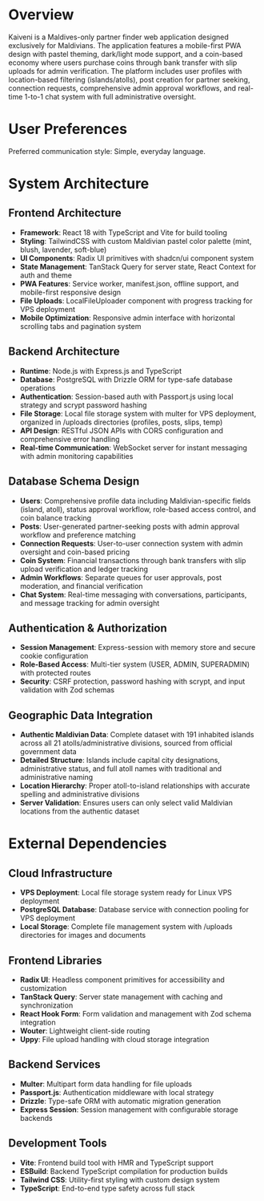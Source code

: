 # Overview

Kaiveni is a Maldives-only partner finder web application designed exclusively for Maldivians. The application features a mobile-first PWA design with pastel theming, dark/light mode support, and a coin-based economy where users purchase coins through bank transfer with slip uploads for admin verification. The platform includes user profiles with location-based filtering (islands/atolls), post creation for partner seeking, connection requests, comprehensive admin approval workflows, and real-time 1-to-1 chat system with full administrative oversight.

# User Preferences

Preferred communication style: Simple, everyday language.

# System Architecture

## Frontend Architecture
- **Framework**: React 18 with TypeScript and Vite for build tooling
- **Styling**: TailwindCSS with custom Maldivian pastel color palette (mint, blush, lavender, soft-blue)
- **UI Components**: Radix UI primitives with shadcn/ui component system
- **State Management**: TanStack Query for server state, React Context for auth and theme
- **PWA Features**: Service worker, manifest.json, offline support, and mobile-first responsive design
- **File Uploads**: LocalFileUploader component with progress tracking for VPS deployment
- **Mobile Optimization**: Responsive admin interface with horizontal scrolling tabs and pagination system

## Backend Architecture
- **Runtime**: Node.js with Express.js and TypeScript
- **Database**: PostgreSQL with Drizzle ORM for type-safe database operations
- **Authentication**: Session-based auth with Passport.js using local strategy and scrypt password hashing
- **File Storage**: Local file storage system with multer for VPS deployment, organized in /uploads directories (profiles, posts, slips, temp)
- **API Design**: RESTful JSON APIs with CORS configuration and comprehensive error handling
- **Real-time Communication**: WebSocket server for instant messaging with admin monitoring capabilities

## Database Schema Design
- **Users**: Comprehensive profile data including Maldivian-specific fields (island, atoll), status approval workflow, role-based access control, and coin balance tracking
- **Posts**: User-generated partner-seeking posts with admin approval workflow and preference matching
- **Connection Requests**: User-to-user connection system with admin oversight and coin-based pricing
- **Coin System**: Financial transactions through bank transfers with slip upload verification and ledger tracking
- **Admin Workflows**: Separate queues for user approvals, post moderation, and financial verification
- **Chat System**: Real-time messaging with conversations, participants, and message tracking for admin oversight

## Authentication & Authorization
- **Session Management**: Express-session with memory store and secure cookie configuration
- **Role-Based Access**: Multi-tier system (USER, ADMIN, SUPERADMIN) with protected routes
- **Security**: CSRF protection, password hashing with scrypt, and input validation with Zod schemas

## Geographic Data Integration
- **Authentic Maldivian Data**: Complete dataset with 191 inhabited islands across all 21 atolls/administrative divisions, sourced from official government data
- **Detailed Structure**: Islands include capital city designations, administrative status, and full atoll names with traditional and administrative naming
- **Location Hierarchy**: Proper atoll-to-island relationships with accurate spelling and administrative divisions
- **Server Validation**: Ensures users can only select valid Maldivian locations from the authentic dataset

# External Dependencies

## Cloud Infrastructure
- **VPS Deployment**: Local file storage system ready for Linux VPS deployment
- **PostgreSQL Database**: Database service with connection pooling for VPS deployment
- **Local Storage**: Complete file management system with /uploads directories for images and documents

## Frontend Libraries
- **Radix UI**: Headless component primitives for accessibility and customization
- **TanStack Query**: Server state management with caching and synchronization
- **React Hook Form**: Form validation and management with Zod schema integration
- **Wouter**: Lightweight client-side routing
- **Uppy**: File upload handling with cloud storage integration

## Backend Services
- **Multer**: Multipart form data handling for file uploads
- **Passport.js**: Authentication middleware with local strategy
- **Drizzle**: Type-safe ORM with automatic migration generation
- **Express Session**: Session management with configurable storage backends

## Development Tools
- **Vite**: Frontend build tool with HMR and TypeScript support
- **ESBuild**: Backend TypeScript compilation for production builds
- **Tailwind CSS**: Utility-first styling with custom design system
- **TypeScript**: End-to-end type safety across full stack